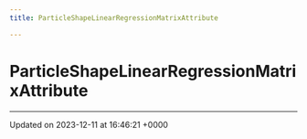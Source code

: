```yaml
---
title: ParticleShapeLinearRegressionMatrixAttribute

---
```


# ParticleShapeLinearRegressionMatrixAttribute





-------------------------------

Updated on 2023-12-11 at 16:46:21 +0000